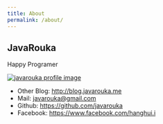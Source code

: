 ```yaml
---
title: About
permalink: /about/
---
```


## JavaRouka

Happy Programer

<a href='http://ko.gravatar.com/javarouka' target='_blank'>
    <img src='http://2.gravatar.com/avatar/ea49d570a6a8654adf6c0b8d90e51290?size=120' alt='javarouka profile image'>
</a>

<ul>
    <li>
        <span>Other Blog: </span>
        <a href='http://blog.javarouka.me/'>http://blog.javarouka.me</a>
    </li>
    <li>
        <span>Mail: </span>
        <a href='mailto:javarouka@gmail.com'>javarouka@gmail.com</a>
    </li>
    <li>
        <span>Github: </span>
        <a href='https://github.com/javarouka' target='_blank'>https://github.com/javarouka</a>
    </li>
    <li>
        <span>Facebook: </span>
        <a href='https://www.facebook.com/hanghui.i' target='_blank'>https://www.facebook.com/hanghui.i</a>
    </li>
</ul>